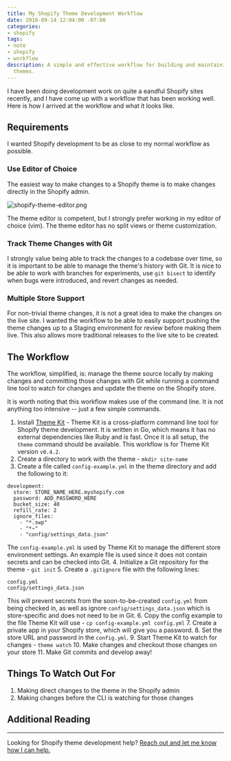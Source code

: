 ```yaml
---
title: My Shopify Theme Development Workflow
date: 2016-09-14 12:04:00 -07:00
categories:
- shopify
tags:
- note
- shopify
- workflow
description: A simple and effective workflow for building and maintaining Shopify
  themes.
---
```


I have been doing development work on quite a eandful Shopify sites recently, and I have come up with a workflow that has been working well. Here is how I arrived at the workflow and what it looks like.

## Requirements

I wanted Shopify development to be as close to my normal workflow as possible.

### Use Editor of Choice

The easiest way to make changes to a Shopify theme is to make changes directly in the Shopify admin.

![shopify-theme-editor.png](/uploads/shopify-theme-editor.png)

The theme editor is competent, but I strongly prefer working in my editor of choice (vim). The theme editor has no split views or theme customization.

### Track Theme Changes with Git

I strongly value being able to track the changes to a codebase over time, so it is important to be able to manage the theme's history with Git. It is nice to be able to work with branches for experiments, use `git bisect` to identify when bugs were introduced, and revert changes as needed.

### Multiple Store Support

For non-trivial theme changes, it is not a great idea to make the changes on the live site. I wanted the workflow to be able to easily support pushing the theme changes up to a Staging environment for review before making them live. This also allows more traditional releases to the live site to be created.

## The Workflow

The workflow, simplified, is: manage the theme source locally by making changes and committing those changes with Git while running a command line tool to watch for changes and update the theme on the Shopify store.

It is worth noting that this workflow makes use of the command line. It is not anything too intensive -- just a few simple commands.

1. Install [Theme Kit](http://themekit.cat/install/) - Theme Kit is a cross-platform command line tool for Shopify theme development. It is written in Go, which means it has no external dependencies like Ruby and is fast. Once it is all setup, the `theme` command should be available. This workflow is for Theme Kit version `v0.4.2`.
2. Create a directory to work with the theme - `mkdir site-name`
3. Create a file called `config-example.yml` in the theme directory and add the following to it:
  ```
  development:
    store: STORE_NAME_HERE.myshopify.com
    password: ADD_PASSWORD_HERE
    bucket_size: 40
    refill_rate: 2
    ignore_files:
      - "*.swp"
      - "*~"
      - "config/settings_data.json"
  ```
  The `config-example.yml` is used by Theme Kit to manage the different store environment settings. An example file is used since it does not contain secrets and can be checked into Git.
4. Initialize a Git repository for the theme - `git init`
5. Create a `.gitignore` file with the following lines:
  ```
  config.yml
  config/settings_data.json
  ```
  This will prevent secrets from the soon-to-be-created `config.yml` from being checked in, as well as ignore `config/settings_data.json` which is store-specific and does not need to be in Git.
6. Copy the config example to the file Theme Kit will use - `cp config-example.yml config.yml`
7. Create a private app in your Shopify store, which will give you a password.
8. Set the store URL and password in the `config.yml`.
9. Start Theme Kit to watch for changes - `theme watch`
10. Make changes and checkout those changes on your store
11. Make Git commits and develop away!

## Things To Watch Out For

1. Making direct changes to the theme in the Shopify admin
2. Making changes before the CLI is watching for those changes

## Additional Reading

-----

Looking for Shopify theme development help? [Reach out and let me know how I can help.](/hire/)

